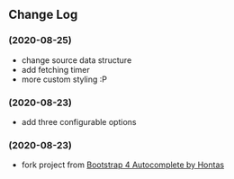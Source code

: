 ## Change Log

### (2020-08-25)
- change source data structure
- add fetching timer
- more custom styling :P

### (2020-08-23)
- add three configurable options

### (2020-08-23)
- fork project from [Bootstrap 4 Autocomplete by Hontas](https://github.com/Honatas/bootstrap-4-autocomplete)